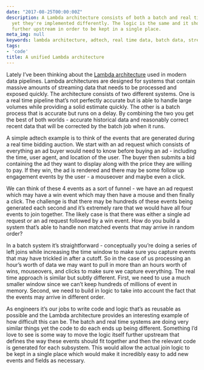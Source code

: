 ```yaml
---
date: "2017-08-25T00:00:00Z"
description: A Lambda architecture consists of both a batch and real time component
  yet they're implemented differently. The logic is the same and it should be moved
  further upstream in order to be kept in a single place.
meta_img: null
keywords: lambda architecture, adtech, real time data, batch data, streaming data
tags:
- 'code'
title: A unified Lambda architecture
---
```


Lately I’ve been thinking about the [Lambda architecture](https://en.wikipedia.org/wiki/Lambda_architecture) used in modern data pipelines. Lambda architectures are designed for systems that contain massive amounts of streaming data that needs to be processed and exposed quickly. The architecture consists of two different systems. One is  a real time pipeline that’s not perfectly accurate but is able to handle large volumes while providing a solid estimate quickly. The other is a batch process that is accurate but runs on a delay. By combining the two you get the best of both worlds - accurate historical data and reasonably correct recent data that will be corrected by the batch job when it runs.

A simple adtech example is to think of the events that are generated during a real time bidding auction. We start with an ad request which consists of everything an ad buyer would need to know before buying an ad - including the time, user agent, and location of the user. The buyer then submits a bid containing the ad they want to display along with the price they are willing to pay. If they win, the ad is rendered and there may be some follow up engagement events by the user - a mouseover and maybe even a click.

We can think of these 4 events as a sort of funnel - we have an ad request which may have a win event which may then have a mouse and then finally a click. The challenge is that there may be hundreds of these events being generated each second and it’s extremely rare that we would have all four events to join together. The likely case is that there was either a single ad request or an ad request followed by a win event. How do you build a system that’s able to handle non matched events that may arrive in random order?

In a batch system it’s straightforward - conceptually you’re doing a series of left joins while increasing the time window to make sure you capture events that may have trickled in after a cutoff. So in the case of us processing an hour’s worth of data we may want to pull in more than an hours worth of wins, mouseovers, and clicks to make sure we capture everything. The real time approach is similar but subtly different. First, we need to use a much smaller window since we can’t keep hundreds of millions of event in memory. Second, we need to build in logic to take into account the fact that the events may arrive in different order.

As engineers it’s our jobs to write code and logic that’s as reusable as possible and the Lambda architecture provides an interesting example of how difficult this can be. The batch and real time systems are doing very similar things yet the code to do each ends up being different. Something I’d love to see is some way to move the logic itself further upstream that defines the way these events should fit together and then the relevant code is generated for each subsystem. This would allow the actual join logic to be kept in a single place which would make it incredibly easy to add new events and fields as necessary.
